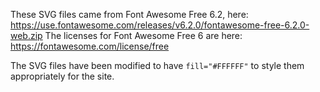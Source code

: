 These SVG files came from Font Awesome Free 6.2, here: https://use.fontawesome.com/releases/v6.2.0/fontawesome-free-6.2.0-web.zip
The licenses for Font Awesome Free 6 are here: https://fontawesome.com/license/free

The SVG files have been modified to have `fill="#FFFFFF"` to style them appropriately for the site.
